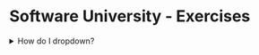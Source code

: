 # Software University - Exercises 

<details>
<summary>How do I dropdown?</summary>
<br> 
  
| First Header  | Second Header |
| ------------- | ------------- |

</details>

